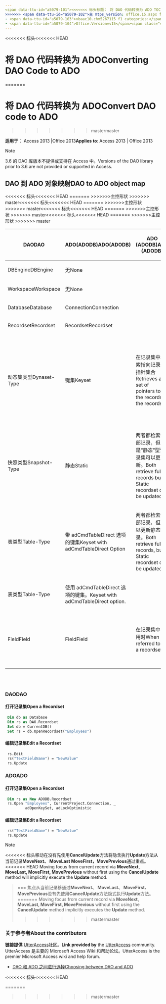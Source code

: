 ```yaml
---
<span data-ttu-id="a5079-101"><<<<<<< 标头标题： 将 DAO 代码转换为 ADO TOCTitle： 将 DAO 代码转换为 ADO ms:assetid: 4720906b-d6b1-aa6d-3b18-ff828d16acae ms:mtpsurl: https://msdn.microsoft.com/library/Ff193201(v=office.15) ms:contentKeyID: 48544585 ms.date: 09/18/2015年 === 标题： 转换 DAOADO TOCTitle 代码： ADO ms:assetid 转换 DAO 代码： 4720906b-d6b1-aa6d-3b18-ff828d16acae ms:mtpsurl: https://msdn.microsoft.com/library/Ff193201(v=office.15) ms:contentKeyID: 48544585 ms.date: 10/16/2018</span><span class="sxs-lookup"><span data-stu-id="a5079-101"><<<<<<< HEAD title: Converting DAO Code to ADO TOCTitle: Converting DAO Code to ADO ms:assetid: 4720906b-d6b1-aa6d-3b18-ff828d16acae ms:mtpsurl: https://msdn.microsoft.com/library/Ff193201(v=office.15) ms:contentKeyID: 48544585 ms.date: 09/18/2015 ======= title: Convert DAO code to ADO TOCTitle: Convert DAO code to ADO ms:assetid: 4720906b-d6b1-aa6d-3b18-ff828d16acae ms:mtpsurl: https://msdn.microsoft.com/library/Ff193201(v=office.15) ms:contentKeyID: 48544585 ms.date: 10/16/2018</span></span>
>>>>>>> <span data-ttu-id="a5079-102">主 mtps_version: office.15.aspx f1_keywords:</span><span class="sxs-lookup"><span data-stu-id="a5079-102">master mtps_version: v=office.15 f1_keywords:</span></span>
- <span data-ttu-id="a5079-103">vbaac10.chm5267115 f1_categories:</span><span class="sxs-lookup"><span data-stu-id="a5079-103">vbaac10.chm5267115 f1_categories:</span></span>
- <span data-ttu-id="a5079-104">Office.Version=v15</span><span class="sxs-lookup"><span data-stu-id="a5079-104">Office.Version=v15</span></span>
---
```


<span data-ttu-id="a5079-105"><<<<<<< 标头</span><span class="sxs-lookup"><span data-stu-id="a5079-105"><<<<<<< HEAD</span></span>
# <a name="converting-dao-code-to-ado"></a><span data-ttu-id="a5079-106">将 DAO 代码转换为 ADO</span><span class="sxs-lookup"><span data-stu-id="a5079-106">Converting DAO Code to ADO</span></span>
=======
# <a name="convert-dao-code-to-ado"></a><span data-ttu-id="a5079-107">将 DAO 代码转换为 ADO</span><span class="sxs-lookup"><span data-stu-id="a5079-107">Convert DAO code to ADO</span></span>
>>>>>>> <span data-ttu-id="a5079-108">master</span><span class="sxs-lookup"><span data-stu-id="a5079-108">master</span></span>

<span data-ttu-id="a5079-109">**适用于**： Access 2013 |Office 2013</span><span class="sxs-lookup"><span data-stu-id="a5079-109">**Applies to**: Access 2013 | Office 2013</span></span>

> [!NOTE]
> <span data-ttu-id="a5079-110">3.6 的 DAO 库版本不提供或支持在 Access 中。</span><span class="sxs-lookup"><span data-stu-id="a5079-110">Versions of the DAO library prior to 3.6 are not provided or supported in Access.</span></span>

## <a name="dao-to-ado-object-map"></a><span data-ttu-id="a5079-111">DAO 到 ADO 对象映射</span><span class="sxs-lookup"><span data-stu-id="a5079-111">DAO to ADO object map</span></span>

<table>
<colgroup>
<col style="width: 33%" />
<col style="width: 33%" />
<col style="width: 33%" />
</colgroup>
<thead>
<tr class="header">
<th><p><span data-ttu-id="a5079-112"><strong>DAO</strong></span><span class="sxs-lookup"><span data-stu-id="a5079-112"><strong>DAO</strong></span></span></p></th>
<span data-ttu-id="a5079-113"><<<<<<< 标头</span><span class="sxs-lookup"><span data-stu-id="a5079-113"><<<<<<< HEAD</span></span>
<th><p><span data-ttu-id="a5079-114"><strong>ADO(ADODB)</strong></span><span class="sxs-lookup"><span data-stu-id="a5079-114"><strong>ADO(ADODB)</strong></span></span></p></th>
=======
<th><p><span data-ttu-id="a5079-115"><strong>ADO (ADODB)</strong></span><span class="sxs-lookup"><span data-stu-id="a5079-115"><strong>ADO (ADODB)</strong></span></span></p></th><span data-ttu-id="a5079-116">
>>>>>>>主控形状</span><span class="sxs-lookup"><span data-stu-id="a5079-116">
>>>>>>> master</span></span>
<th><p><span data-ttu-id="a5079-117"><strong>注意</strong></span><span class="sxs-lookup"><span data-stu-id="a5079-117"><strong>Note</strong></span></span></p></th>
</tr>
</thead>
<tbody>
<tr class="odd">
<td><p><span data-ttu-id="a5079-118">DBEngine</span><span class="sxs-lookup"><span data-stu-id="a5079-118">DBEngine</span></span></p></td>
<td><p><span data-ttu-id="a5079-119">无</span><span class="sxs-lookup"><span data-stu-id="a5079-119">None</span></span></p></td>
<td><p></p></td>
</tr>
<tr class="even">
<td><p><span data-ttu-id="a5079-120">Workspace</span><span class="sxs-lookup"><span data-stu-id="a5079-120">Workspace</span></span></p></td>
<td><p><span data-ttu-id="a5079-121">无</span><span class="sxs-lookup"><span data-stu-id="a5079-121">None</span></span></p></td>
<td><p></p></td>
</tr>
<tr class="odd">
<td><p><span data-ttu-id="a5079-122">Database</span><span class="sxs-lookup"><span data-stu-id="a5079-122">Database</span></span></p></td>
<td><p><span data-ttu-id="a5079-123">Connection</span><span class="sxs-lookup"><span data-stu-id="a5079-123">Connection</span></span></p></td>
<td><p></p></td>
</tr>
<tr class="even">
<td><p><span data-ttu-id="a5079-124">Recordset</span><span class="sxs-lookup"><span data-stu-id="a5079-124">Recordset</span></span></p></td>
<td><p><span data-ttu-id="a5079-125">Recordset</span><span class="sxs-lookup"><span data-stu-id="a5079-125">Recordset</span></span></p></td>
<td><p></p></td>
</tr>
<tr class="odd">
<td><p><span data-ttu-id="a5079-126">动态集类型</span><span class="sxs-lookup"><span data-stu-id="a5079-126">Dynaset-Type</span></span></p></td>
<td><p><span data-ttu-id="a5079-127">键集</span><span class="sxs-lookup"><span data-stu-id="a5079-127">Keyset</span></span></p></td>
<span data-ttu-id="a5079-128"><<<<<<< 标头</span><span class="sxs-lookup"><span data-stu-id="a5079-128"><<<<<<< HEAD</span></span>
<td><p><span data-ttu-id="a5079-129">在记录集中检索指向记录的指针集合</span><span class="sxs-lookup"><span data-stu-id="a5079-129">Retrieves a set of pointers to the records in the recordset</span></span></p></td>
=======
<td><p><span data-ttu-id="a5079-130">检索到 recordset 中记录指针的一组。</span><span class="sxs-lookup"><span data-stu-id="a5079-130">Retrieves a set of pointers to the records in the recordset.</span></span></p></td><span data-ttu-id="a5079-131">
>>>>>>>主控形状</span><span class="sxs-lookup"><span data-stu-id="a5079-131">
>>>>>>> master</span></span>
</tr>
<tr class="even">
<td><p><span data-ttu-id="a5079-132">快照类型</span><span class="sxs-lookup"><span data-stu-id="a5079-132">Snapshot-Type</span></span></p></td>
<td><p><span data-ttu-id="a5079-133">静态</span><span class="sxs-lookup"><span data-stu-id="a5079-133">Static</span></span></p></td>
<span data-ttu-id="a5079-134"><<<<<<< 标头</span><span class="sxs-lookup"><span data-stu-id="a5079-134"><<<<<<< HEAD</span></span>
<td><p><span data-ttu-id="a5079-135">两者都检索全部记录，但是“静态”型记录集可以更新。</span><span class="sxs-lookup"><span data-stu-id="a5079-135">Both retrieve full records but a Static recordset can be updated.</span></span></p></td>
</tr>
<tr class="odd">
<td><p><span data-ttu-id="a5079-136">表类型</span><span class="sxs-lookup"><span data-stu-id="a5079-136">Table-Type</span></span></p></td>
<td><p><span data-ttu-id="a5079-137">带 adCmdTableDirect 选项的键集</span><span class="sxs-lookup"><span data-stu-id="a5079-137">Keyset with adCmdTableDirect Option</span></span></p></td>
=======
<td><p><span data-ttu-id="a5079-138">两者都检索全部记录，但可以更新静态记录。</span><span class="sxs-lookup"><span data-stu-id="a5079-138">Both retrieve full records, but a Static recordset can be updated.</span></span></p></td>
</tr>
<tr class="odd">
<td><p><span data-ttu-id="a5079-139">表类型</span><span class="sxs-lookup"><span data-stu-id="a5079-139">Table-Type</span></span></p></td>
<td><p><span data-ttu-id="a5079-140">使用 adCmdTableDirect 选项的键集。</span><span class="sxs-lookup"><span data-stu-id="a5079-140">Keyset with adCmdTableDirect option.</span></span></p></td><span data-ttu-id="a5079-141">
>>>>>>>主控形状</span><span class="sxs-lookup"><span data-stu-id="a5079-141">
>>>>>>> master</span></span>
<td><p></p></td>
</tr>
<tr class="even">
<td><p><span data-ttu-id="a5079-142">Field</span><span class="sxs-lookup"><span data-stu-id="a5079-142">Field</span></span></p></td>
<td><p><span data-ttu-id="a5079-143">Field</span><span class="sxs-lookup"><span data-stu-id="a5079-143">Field</span></span></p></td>
<span data-ttu-id="a5079-144"><<<<<<< 标头</span><span class="sxs-lookup"><span data-stu-id="a5079-144"><<<<<<< HEAD</span></span>
<td><p><span data-ttu-id="a5079-145">在记录集中引用时</span><span class="sxs-lookup"><span data-stu-id="a5079-145">When referred to in a recordset</span></span></p></td>
=======
<td><p><span data-ttu-id="a5079-146">当 recordset 中引用。</span><span class="sxs-lookup"><span data-stu-id="a5079-146">When referred to in a recordset.</span></span></p></td><span data-ttu-id="a5079-147">
>>>>>>>主控形状</span><span class="sxs-lookup"><span data-stu-id="a5079-147">
>>>>>>> master</span></span>
</tr>
</tbody>
</table>

<br/>
<br/>

### <a name="dao"></a><span data-ttu-id="a5079-148">DAO</span><span class="sxs-lookup"><span data-stu-id="a5079-148">DAO</span></span>

#### <a name="open-a-recordset"></a><span data-ttu-id="a5079-149">打开记录集</span><span class="sxs-lookup"><span data-stu-id="a5079-149">Open a Recordset</span></span>

```vb
 Dim db as Database
 Dim rs as DAO.Recordset
 Set db = CurrentDB()
 Set rs = db.OpenRecordset("Employees")
```

#### <a name="edit-a-recordset"></a><span data-ttu-id="a5079-150">编辑记录集</span><span class="sxs-lookup"><span data-stu-id="a5079-150">Edit a Recordset</span></span>

```vb
 rs.Edit 
 rs("TextFieldName") = "NewValue"
 rs.Update
```

### <a name="ado"></a><span data-ttu-id="a5079-151">ADO</span><span class="sxs-lookup"><span data-stu-id="a5079-151">ADO</span></span>

#### <a name="open-a-recordset"></a><span data-ttu-id="a5079-152">打开记录集</span><span class="sxs-lookup"><span data-stu-id="a5079-152">Open a Recordset</span></span>

```vb
 Dim rs as New ADODB.Recordset
 rs.Open "Employees", CurrentProject.Connection, _
         adOpenKeySet, adLockOptimistic
```

#### <a name="edit-a-recordset"></a><span data-ttu-id="a5079-153">编辑记录集</span><span class="sxs-lookup"><span data-stu-id="a5079-153">Edit a Recordset</span></span>

```vb
 rs("TextFieldName") = "NewValue" 
 rs.Update
```


> [!NOTE]
<span data-ttu-id="a5079-154"><<<<<<< 标头移动在没有先使用**CancelUpdate**方法将隐含执行**Update**方法从当前记录**MoveNext、 MoveLast MoveFirst，MovePrevious**通过重点。</span><span class="sxs-lookup"><span data-stu-id="a5079-154"><<<<<<< HEAD Moving focus from current record via **MoveNext, MoveLast, MoveFirst, MovePrevious** without first using the **CancelUpdate** method will implicitly execute the **Update** method.</span></span>
> <span data-ttu-id="a5079-155">=== 焦点从当前记录移通过**MoveNext、 MoveLast、 MoveFirst、 MovePrevious**没有先使用**CancelUpdate**方法隐式执行**Update**方法。</span><span class="sxs-lookup"><span data-stu-id="a5079-155">======= Moving focus from current record via **MoveNext, MoveLast, MoveFirst, MovePrevious** without first using the **CancelUpdate** method implicitly executes the **Update** method.</span></span>
>>>>>>> <span data-ttu-id="a5079-156">master</span><span class="sxs-lookup"><span data-stu-id="a5079-156">master</span></span>

### <a name="about-the-contributors"></a><span data-ttu-id="a5079-157">关于参与者</span><span class="sxs-lookup"><span data-stu-id="a5079-157">About the contributors</span></span>

<span data-ttu-id="a5079-158">**链接提供** [UtterAccess](https://www.utteraccess.com)社区。</span><span class="sxs-lookup"><span data-stu-id="a5079-158">**Link provided by** the [UtterAccess](https://www.utteraccess.com) community.</span></span> <span data-ttu-id="a5079-159">UtterAccess 是主要的 Microsoft Access Wiki 和帮助论坛。</span><span class="sxs-lookup"><span data-stu-id="a5079-159">UtterAccess is the premier Microsoft Access wiki and help forum.</span></span>

- [<span data-ttu-id="a5079-160">DAO 和 ADO 之间进行选择</span><span class="sxs-lookup"><span data-stu-id="a5079-160">Choosing between DAO and ADO</span></span>](https://www.utteraccess.com/wiki/index.php/choosing_between_dao_and_ado)

<span data-ttu-id="a5079-161"><<<<<<< 标头</span><span class="sxs-lookup"><span data-stu-id="a5079-161"><<<<<<< HEAD</span></span>

=======
<br/>
>>>>>>> <span data-ttu-id="a5079-162">master</span><span class="sxs-lookup"><span data-stu-id="a5079-162">master</span></span>

